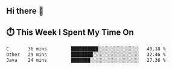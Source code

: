 ## Hi there 👋

<!--
**S2ONGSAN/S2ONGSAN** is a ✨ _special_ ✨ repository because its `README.md` (this file) appears on your GitHub profile.

Here are some ideas to get you started:

- 🔭 I’m currently working on ...
- 🌱 I’m currently learning ...
- 👯 I’m looking to collaborate on ...
- 🤔 I’m looking for help with ...
- 💬 Ask me about ...
- 📫 How to reach me: ...
- 😄 Pronouns: ...
- ⚡ Fun fact: ...
-->

## ⏱️ This Week I Spent My Time On

<!--START_SECTION:waka-->

```txt
C       36 mins         ██████████░░░░░░░░░░░░░░░   40.18 %
Other   29 mins         ████████░░░░░░░░░░░░░░░░░   32.46 %
Java    24 mins         ███████░░░░░░░░░░░░░░░░░░   27.36 %
```

<!--END_SECTION:waka-->

